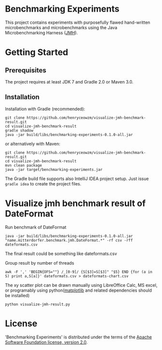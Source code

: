 Benchmarking Experiments
========================

This project contains experiments with purposefully flawed hand-written microbenchmarks and microbenchmarks using the Java Microbenchmarking Harness ([JMH](http://openjdk.java.net/projects/code-tools/jmh)).

# Getting Started

## Prerequisites

The project requires at least JDK 7 and Gradle 2.0 or Maven 3.0.

## Installation

Installation with Gradle (recommended):

```
git clone https://github.com/henryceowzm/visualize-jmh-benchmark-result.git
cd visualize-jmh-benchmark-result
gradle shadow
java -jar build/libs/benchmarking-experiments-0.1.0-all.jar
```

or alternatively with Maven:

```
git clone https://github.com/henryceowzm/visualize-jmh-benchmark-result.git
cd visualize-jmh-benchmark-result
mvn clean package
java -jar target/benchmarking-experiments.jar
```

The Gradle build file supports also IntelliJ IDEA project setup. Just issue `gradle idea` to create the project files.

# Visualize jmh benchmark result of DateFormat
Run benchmark of DateFormat
```
java -jar build/libs/benchmarking-experiments-0.1.0-all.jar "name.mitterdorfer.benchmark.jmh.DateFormat.*" -rf csv -rff dateformats.csv
```

The final result could be something like dateformats.csv

Group result by number of threads
```
awk -F ',' 'BEGIN{OFS=""} /_[0-9]/ {S[$3]=S[$3]" "$5} END {for (a in S) print a,S[a]}' dateformats.csv > dateformats-chart.csv
```

The xy scatter plot can be drawn manually using LibreOffice Calc, MS excel, or programably using python([matplotlib](http://matplotlib.org/users/installing.html) and related dependencies should be installed)
```
python visualize-jmh-result.py
```
 
# License

'Benchmarking Experiments' is distributed under the terms of the [Apache Software Foundation license, version 2.0](http://www.apache.org/licenses/LICENSE-2.0.html).
